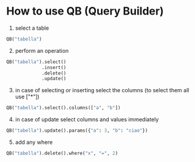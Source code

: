 # How to use QB (Query Builder)

1. select a table

```python
QB("tabella")
```

2. perform an operation

```python
QB("tabella").select()
             .insert()
             .delete()
             .update()
```

3. in case of selecting or inserting select the columns (to select them all use ["*"])

```python
QB("tabella").select().columns(["a", "b"])
```

4. in case of update select columns and values immediately

```python
QB("tabella").update().params({"a": 3, "b": "ciao"})
```

5. add any where

```python
QB("tabella").delete().where("x", "=", 2)
```
